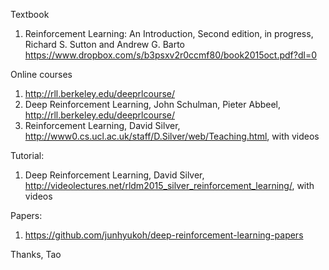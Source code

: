 Textbook
1.	Reinforcement Learning: An Introduction, Second edition, in progress, Richard S. Sutton and Andrew G. Barto https://www.dropbox.com/s/b3psxv2r0ccmf80/book2015oct.pdf?dl=0
 
Online courses
1.	http://rll.berkeley.edu/deeprlcourse/
2.	Deep Reinforcement Learning, John Schulman, Pieter Abbeel, http://rll.berkeley.edu/deeprlcourse/
3.	Reinforcement Learning, David Silver, http://www0.cs.ucl.ac.uk/staff/D.Silver/web/Teaching.html, with videos 
 
Tutorial:
1.	Deep Reinforcement Learning, David Silver, http://videolectures.net/rldm2015_silver_reinforcement_learning/, with videos
 
Papers:
1.	https://github.com/junhyukoh/deep-reinforcement-learning-papers  

Thanks,
Tao 

